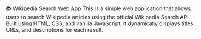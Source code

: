 📚 Wikipedia Search Web App
This is a simple web application that allows users to search Wikipedia articles using the official Wikipedia Search API. Built using HTML, CSS, and vanilla JavaScript, it dynamically displays titles, URLs, and descriptions for each result.
